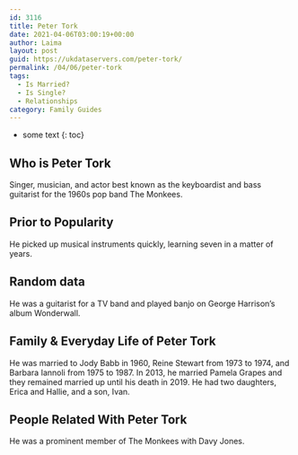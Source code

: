 ```yaml
---
id: 3116
title: Peter Tork
date: 2021-04-06T03:00:19+00:00
author: Laima
layout: post
guid: https://ukdataservers.com/peter-tork/
permalink: /04/06/peter-tork
tags:
  - Is Married?
  - Is Single?
  - Relationships
category: Family Guides
---
```


* some text
{: toc}


## Who is Peter Tork
                  
                  
                  
Singer, musician, and actor best known as the keyboardist and bass guitarist for the 1960s pop band The Monkees.
                  
              
            
              
            
                
                
                
## Prior to Popularity
                  
                  
                  
He picked up musical instruments quickly, learning seven in a matter of years.
                  
              
            
              
            
                
                
                
## Random data
                  
                  
                  
He was a guitarist for a TV band and played banjo on George Harrison&#8217;s album Wonderwall.
                  
              
            
              
            
                
                
                
## Family & Everyday Life of Peter Tork
                  
                  
                  
He was married to Jody Babb in 1960, Reine Stewart from 1973 to 1974, and Barbara Iannoli from 1975 to 1987. In 2013, he married Pamela Grapes and they remained married up until his death in 2019. He had two daughters, Erica and Hallie, and a son, Ivan.
                  
              
            
              
            
                
                
                
## People Related With Peter Tork
                  
                  
                  
He was a prominent member of The Monkees with Davy Jones.
                  
              
            
              
            
                
              
            
              
              
            
            
              
            
          
          
          